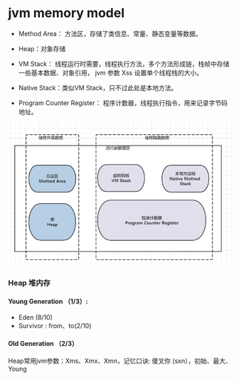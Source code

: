 # jvm memory model
* Method Area： 方法区，存储了类信息、常量、静态变量等数据。

* Heap：对象存储

* VM Stack： 线程运行时需要，线程执行方法，多个方法形成链，栈帧中存储一些基本数据、对象引用， jvm 参数 Xss 设置单个线程栈的大小。

* Native Stack：类似VM Stack，只不过此处是本地方法。

* Program Counter Register： 程序计数器，线程执行指令，用来记录字节码地址。

![jvm-memory-model](../attachement/jvm-memory-model.png)

### Heap 堆内存
#### Young Generation （1/3）:
* Eden (8/10)
* Survivor : from、to(2/10)

#### Old Generation （2/3）

Heap常用jvm参数：Xms、Xmx、Xmn，记忆口诀: 傻叉你 (sxn），初始、最大、Young

